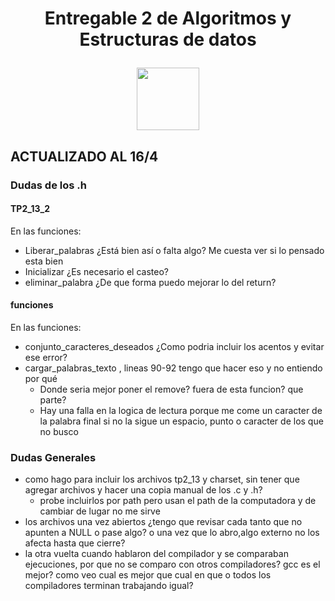  <h1 align="center">
 Entregable 2 de Algoritmos y Estructuras de datos</p>
 
<img src=https://img.freepik.com/vector-premium/senal-atencion-advertencia-peligro-simbolo-exclamacion-blanco_231786-5218.jpg width="100" height="100" text-aling="center"> </p>
 
## ACTUALIZADO AL 16/4


### Dudas de los .h
#### TP2_13_2
En las funciones:

 * Liberar_palabras ¿Está bien así o falta algo? Me cuesta ver si lo pensado esta bien
* Inicializar  ¿Es necesario el casteo?
* eliminar_palabra ¿De que forma puedo mejorar lo del return?


#### funciones
En las funciones:

* conjunto_caracteres_deseados ¿Como podria incluir los acentos y evitar ese error?
* cargar_palabras_texto , lineas 90-92 tengo que hacer eso y no entiendo por qué
  - Donde seria mejor poner el remove? fuera de esta funcion? que parte?
  - Hay una falla en la logica de lectura porque me come un caracter de la palabra final si no la sigue un espacio, punto o caracter de los que no busco


### Dudas Generales
* como hago para incluir los archivos tp2_13 y charset, sin tener que agregar archivos y hacer una copia manual de los .c y .h?
  -  probe incluirlos por path pero usan el path de la computadora y de cambiar de lugar no me sirve
* los archivos una vez abiertos ¿tengo que revisar cada tanto que no apunten a NULL o pase algo? o una vez que lo abro,algo externo no los afecta hasta que cierre?
* la otra vuelta cuando hablaron del compilador y se comparaban ejecuciones, por que no se comparo con otros compiladores? gcc es el mejor? como veo cual es mejor que cual en que o todos los compiladores terminan trabajando igual?
